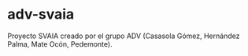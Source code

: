 # adv-svaia
Proyecto SVAIA creado por el grupo ADV (Casasola Gómez, Hernández Palma, Mate Ocón, Pedemonte).
